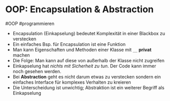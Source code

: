 # OOP: Encapsulation & Abstraction

#OOP #programmieren

- Encapsulation (Einkapselung) bedeutet Komplexität in einer Blackbox zu verstecken
- Ein einfaches Bsp. für Encapsulation ist eine Funktion
- Man kann Eigenschaften und Methoden einer Klasse mit `__` __privat__ machen
- Die Folge: Man kann auf diese von außerhalb der Klasse nicht zugreifen
- Einkapselung hat _nichts mit Sicherheit zu tun_. Der Code kann immer noch gesehen werden.
- Bei __Abstraction__ geht es nicht darum etwas zu verstecken sondern ein einfaches Interface für komplexes Verhalten zu kreieren
- Die Unterscheidung ist unwichtig; Abstraktion ist ein weiterer Begriff als Einkapselung
